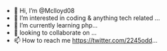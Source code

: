 - 👋 Hi, I’m @Mclloyd08
- 👀 I’m interested in coding & anything tech related ...
- 🌱 I’m currently learning php...
- 💞️ looking to collaborate on ...
- 📫 How to reach me https://twitter.com/2245odd...

<!---
Mclloyd08/Mclloyd08 is a ✨ special ✨ repository because its `README.md` (this file) appears on your GitHub profile.
You can click the Preview link to take a look at your changes.
--->
